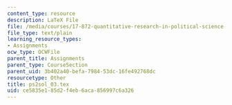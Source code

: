 ```yaml
---
content_type: resource
description: LaTeX File
file: /media/courses/17-872-quantitative-research-in-political-science-and-public-policy-spring-2004/ce5835e185d2f4eb6aca856997c6a326_ps2sol_03.tex
file_type: text/plain
learning_resource_types:
- Assignments
ocw_type: OCWFile
parent_title: Assignments
parent_type: CourseSection
parent_uid: 3b402a40-befa-7984-53dc-16fe492768dc
resourcetype: Other
title: ps2sol_03.tex
uid: ce5835e1-85d2-f4eb-6aca-856997c6a326
---
```

